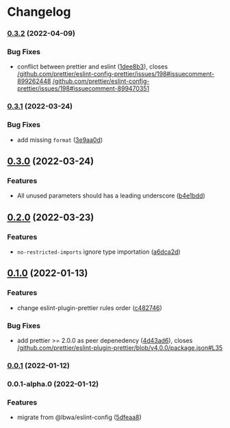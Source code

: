 # Changelog

### [0.3.2](https://github.com/lbwa/eslint-plugin/compare/v0.3.1...v0.3.2) (2022-04-09)

### Bug Fixes

- conflict between prettier and eslint ([1dee8b3](https://github.com/lbwa/eslint-plugin/commit/1dee8b382d583fa59b87155e4157258898ae84f0)), closes [/github.com/prettier/eslint-config-prettier/issues/198#issuecomment-899262448](https://github.com/lbwa//github.com/prettier/eslint-config-prettier/issues/198/issues/issuecomment-899262448) [/github.com/prettier/eslint-config-prettier/issues/198#issuecomment-899470351](https://github.com/lbwa//github.com/prettier/eslint-config-prettier/issues/198/issues/issuecomment-899470351)

### [0.3.1](https://github.com/lbwa/eslint-plugin/compare/v0.3.0...v0.3.1) (2022-03-24)

### Bug Fixes

- add missing `format` ([3e9aa0d](https://github.com/lbwa/eslint-plugin/commit/3e9aa0dd6cfd4d7daccabfde7d0cd12e8609efc4))

## [0.3.0](https://github.com/lbwa/eslint-plugin/compare/v0.2.0...v0.3.0) (2022-03-24)

### Features

- All unused parameters should has a leading underscore ([b4e1bdd](https://github.com/lbwa/eslint-plugin/commit/b4e1bdd79361e7a825c06431f9723f88f4ad8ed2))

## [0.2.0](https://github.com/lbwa/eslint-plugin/compare/v0.1.0...v0.2.0) (2022-03-23)

### Features

- `no-restricted-imports` ignore type importation ([a6dca2d](https://github.com/lbwa/eslint-plugin/commit/a6dca2dbad834942489d56500ba51ec3d0c663ce))

## [0.1.0](https://github.com/lbwa/eslint-plugin/compare/v0.0.1...v0.1.0) (2022-01-13)

### Features

- change eslint-plugin-prettier rules order ([c482746](https://github.com/lbwa/eslint-plugin/commit/c48274628e4596dfa5319c8b94848286a82560e6))

### Bug Fixes

- add prettier >= 2.0.0 as peer depenedency ([4d43ad6](https://github.com/lbwa/eslint-plugin/commit/4d43ad64e5755a63b1fd78a9148be0aac2f9f816)), closes [/github.com/prettier/eslint-plugin-prettier/blob/v4.0.0/package.json#L35](https://github.com/lbwa//github.com/prettier/eslint-plugin-prettier/blob/v4.0.0/package.json/issues/L35)

### [0.0.1](https://github.com/lbwa/eslint-plugin/compare/v0.0.1-alpha.0...v0.0.1) (2022-01-12)

### 0.0.1-alpha.0 (2022-01-12)

### Features

- migrate from @lbwa/eslint-config ([5dfeaa8](https://github.com/lbwa/eslint-plugin/commit/5dfeaa8d0e3b05afd46dbeaa669e6adcfade2281))
